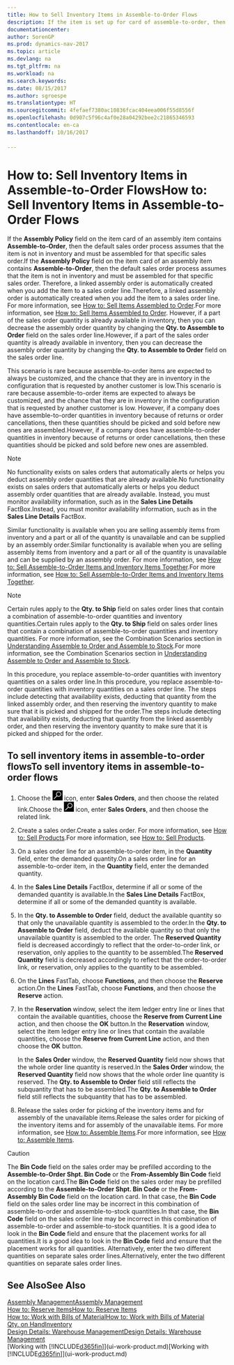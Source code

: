 ```yaml
---
title: How to Sell Inventory Items in Assemble-to-Order Flows
description: If the item is set up for card of assemble-to-order, then the default sales order process assumes that the item is not in inventory and must be assembled for that specific sales order. Therefore, a linked assembly order is automatically created when you add the item to a sales order line.
documentationcenter: 
author: SorenGP
ms.prod: dynamics-nav-2017
ms.topic: article
ms.devlang: na
ms.tgt_pltfrm: na
ms.workload: na
ms.search.keywords: 
ms.date: 08/15/2017
ms.author: sgroespe
ms.translationtype: HT
ms.sourcegitcommit: 4fefaef7380ac10836fcac404eea006f55d8556f
ms.openlocfilehash: 0d907c5f96c4af0e28a04292bee2c21865346593
ms.contentlocale: en-ca
ms.lasthandoff: 10/16/2017

---
```

# <a name="how-to-sell-inventory-items-in-assemble-to-order-flows"></a><span data-ttu-id="248a5-104">How to: Sell Inventory Items in Assemble-to-Order Flows</span><span class="sxs-lookup"><span data-stu-id="248a5-104">How to: Sell Inventory Items in Assemble-to-Order Flows</span></span>
<span data-ttu-id="248a5-105">If the **Assembly Policy** field on the item card of an assembly item contains **Assemble-to-Order**, then the default sales order process assumes that the item is not in inventory and must be assembled for that specific sales order.</span><span class="sxs-lookup"><span data-stu-id="248a5-105">If the **Assembly Policy** field on the item card of an assembly item contains **Assemble-to-Order**, then the default sales order process assumes that the item is not in inventory and must be assembled for that specific sales order.</span></span> <span data-ttu-id="248a5-106">Therefore, a linked assembly order is automatically created when you add the item to a sales order line.</span><span class="sxs-lookup"><span data-stu-id="248a5-106">Therefore, a linked assembly order is automatically created when you add the item to a sales order line.</span></span> <span data-ttu-id="248a5-107">For more information, see [How to: Sell Items Assembled to Order](assembly-how-to-sell-items-assembled-to-order.md).</span><span class="sxs-lookup"><span data-stu-id="248a5-107">For more information, see [How to: Sell Items Assembled to Order](assembly-how-to-sell-items-assembled-to-order.md).</span></span> <span data-ttu-id="248a5-108">However, if a part of the sales order quantity is already available in inventory, then you can decrease the assembly order quantity by changing the **Qty. to Assemble to Order** field on the sales order line.</span><span class="sxs-lookup"><span data-stu-id="248a5-108">However, if a part of the sales order quantity is already available in inventory, then you can decrease the assembly order quantity by changing the **Qty. to Assemble to Order** field on the sales order line.</span></span>  

<span data-ttu-id="248a5-109">This scenario is rare because assemble-to-order items are expected to always be customized, and the chance that they are in inventory in the configuration that is requested by another customer is low.</span><span class="sxs-lookup"><span data-stu-id="248a5-109">This scenario is rare because assemble-to-order items are expected to always be customized, and the chance that they are in inventory in the configuration that is requested by another customer is low.</span></span> <span data-ttu-id="248a5-110">However, if a company does have assemble-to-order quantities in inventory because of returns or order cancellations, then these quantities should be picked and sold before new ones are assembled.</span><span class="sxs-lookup"><span data-stu-id="248a5-110">However, if a company does have assemble-to-order quantities in inventory because of returns or order cancellations, then these quantities should be picked and sold before new ones are assembled.</span></span>  

> [!NOTE]  
>  <span data-ttu-id="248a5-111">No functionality exists on sales orders that automatically alerts or helps you deduct assembly order quantities that are already available.</span><span class="sxs-lookup"><span data-stu-id="248a5-111">No functionality exists on sales orders that automatically alerts or helps you deduct assembly order quantities that are already available.</span></span> <span data-ttu-id="248a5-112">Instead, you must monitor availability information, such as in the **Sales Line Details** FactBox.</span><span class="sxs-lookup"><span data-stu-id="248a5-112">Instead, you must monitor availability information, such as in the **Sales Line Details** FactBox.</span></span>  

<span data-ttu-id="248a5-113">Similar functionality is available when you are selling assembly items from inventory and a part or all of the quantity is unavailable and can be supplied by an assembly order.</span><span class="sxs-lookup"><span data-stu-id="248a5-113">Similar functionality is available when you are selling assembly items from inventory and a part or all of the quantity is unavailable and can be supplied by an assembly order.</span></span> <span data-ttu-id="248a5-114">For more information, see [How to: Sell Assemble-to-Order Items and Inventory Items Together](assembly-how-to-sell-assemble-to-order-items-and-inventory-items-together.md).</span><span class="sxs-lookup"><span data-stu-id="248a5-114">For more information, see [How to: Sell Assemble-to-Order Items and Inventory Items Together](assembly-how-to-sell-assemble-to-order-items-and-inventory-items-together.md).</span></span>  

> [!NOTE]  
>  <span data-ttu-id="248a5-115">Certain rules apply to the **Qty. to Ship** field on sales order lines that contain a combination of assemble-to-order quantities and inventory quantities.</span><span class="sxs-lookup"><span data-stu-id="248a5-115">Certain rules apply to the **Qty. to Ship** field on sales order lines that contain a combination of assemble-to-order quantities and inventory quantities.</span></span> <span data-ttu-id="248a5-116">For more information, see the Combination Scenarios section in [Understanding Assemble to Order and Assemble to Stock](assembly-assemble-to-order-or-assemble-to-stock.md).</span><span class="sxs-lookup"><span data-stu-id="248a5-116">For more information, see the Combination Scenarios section in [Understanding Assemble to Order and Assemble to Stock](assembly-assemble-to-order-or-assemble-to-stock.md).</span></span>  

<span data-ttu-id="248a5-117">In this procedure, you replace assemble-to-order quantities with inventory quantities on a sales order line.</span><span class="sxs-lookup"><span data-stu-id="248a5-117">In this procedure, you replace assemble-to-order quantities with inventory quantities on a sales order line.</span></span> <span data-ttu-id="248a5-118">The steps include detecting that availability exists, deducting that quantity from the linked assembly order, and then reserving the inventory quantity to make sure that it is picked and shipped for the order.</span><span class="sxs-lookup"><span data-stu-id="248a5-118">The steps include detecting that availability exists, deducting that quantity from the linked assembly order, and then reserving the inventory quantity to make sure that it is picked and shipped for the order.</span></span>  

## <a name="to-sell-inventory-items-in-assemble-to-order-flows"></a><span data-ttu-id="248a5-119">To sell inventory items in assemble-to-order flows</span><span class="sxs-lookup"><span data-stu-id="248a5-119">To sell inventory items in assemble-to-order flows</span></span>  
1.  <span data-ttu-id="248a5-120">Choose the ![Search for Page or Report](media/ui-search/search_small.png "Search for Page or Report icon") icon, enter **Sales Orders**, and then choose the related link.</span><span class="sxs-lookup"><span data-stu-id="248a5-120">Choose the ![Search for Page or Report](media/ui-search/search_small.png "Search for Page or Report icon") icon, enter **Sales Orders**, and then choose the related link.</span></span>  
2.  <span data-ttu-id="248a5-121">Create a sales order.</span><span class="sxs-lookup"><span data-stu-id="248a5-121">Create a sales order.</span></span> <span data-ttu-id="248a5-122">For more information, see [How to: Sell Products](sales-how-sell-products.md).</span><span class="sxs-lookup"><span data-stu-id="248a5-122">For more information, see [How to: Sell Products](sales-how-sell-products.md).</span></span>  
3.  <span data-ttu-id="248a5-123">On a sales order line for an assemble-to-order item, in the **Quantity** field, enter the demanded quantity.</span><span class="sxs-lookup"><span data-stu-id="248a5-123">On a sales order line for an assemble-to-order item, in the **Quantity** field, enter the demanded quantity.</span></span>  
4.  <span data-ttu-id="248a5-124">In the **Sales Line Details** FactBox, determine if all or some of the demanded quantity is available.</span><span class="sxs-lookup"><span data-stu-id="248a5-124">In the **Sales Line Details** FactBox, determine if all or some of the demanded quantity is available.</span></span>  
5.  <span data-ttu-id="248a5-125">In the **Qty. to Assemble to Order** field, deduct the available quantity so that only the unavailable quantity is assembled to the order.</span><span class="sxs-lookup"><span data-stu-id="248a5-125">In the **Qty. to Assemble to Order** field, deduct the available quantity so that only the unavailable quantity is assembled to the order.</span></span> <span data-ttu-id="248a5-126">The **Reserved Quantity** field is decreased accordingly to reflect that the order-to-order link, or reservation, only applies to the quantity to be assembled.</span><span class="sxs-lookup"><span data-stu-id="248a5-126">The **Reserved Quantity** field is decreased accordingly to reflect that the order-to-order link, or reservation, only applies to the quantity to be assembled.</span></span>  
6.  <span data-ttu-id="248a5-127">On the **Lines** FastTab, choose **Functions**, and then choose the **Reserve** action.</span><span class="sxs-lookup"><span data-stu-id="248a5-127">On the **Lines** FastTab, choose **Functions**, and then choose the **Reserve** action.</span></span>  
7.  <span data-ttu-id="248a5-128">In the **Reservation** window, select the item ledger entry line or lines that contain the available quantities, choose the **Reserve from Current Line** action, and then choose the **OK** button.</span><span class="sxs-lookup"><span data-stu-id="248a5-128">In the **Reservation** window, select the item ledger entry line or lines that contain the available quantities, choose the **Reserve from Current Line** action, and then choose the **OK** button.</span></span>  

    <span data-ttu-id="248a5-129">In the **Sales Order** window, the **Reserved Quantity** field now shows that the whole order line quantity is reserved.</span><span class="sxs-lookup"><span data-stu-id="248a5-129">In the **Sales Order** window, the **Reserved Quantity** field now shows that the whole order line quantity is reserved.</span></span> <span data-ttu-id="248a5-130">The **Qty. to Assemble to Order** field still reflects the subquantity that has to be assembled.</span><span class="sxs-lookup"><span data-stu-id="248a5-130">The **Qty. to Assemble to Order** field still reflects the subquantity that has to be assembled.</span></span>  

8.  <span data-ttu-id="248a5-131">Release the sales order for picking of the inventory items and for assembly of the unavailable items.</span><span class="sxs-lookup"><span data-stu-id="248a5-131">Release the sales order for picking of the inventory items and for assembly of the unavailable items.</span></span> <span data-ttu-id="248a5-132">For more information, see [How to: Assemble Items](assembly-how-to-assemble-items.md).</span><span class="sxs-lookup"><span data-stu-id="248a5-132">For more information, see [How to: Assemble Items](assembly-how-to-assemble-items.md).</span></span>  

> [!CAUTION]  
>  <span data-ttu-id="248a5-133">The **Bin Code** field on the sales order may be prefilled according to the **Assemble-to-Order Shpt. Bin Code** or the **From-Assembly Bin Code** field on the location card.</span><span class="sxs-lookup"><span data-stu-id="248a5-133">The **Bin Code** field on the sales order may be prefilled according to the **Assemble-to-Order Shpt. Bin Code** or the **From-Assembly Bin Code** field on the location card.</span></span> <span data-ttu-id="248a5-134">In that case, the **Bin Code** field on the sales order line may be incorrect in this combination of assemble-to-order and assemble-to-stock quantities.</span><span class="sxs-lookup"><span data-stu-id="248a5-134">In that case, the **Bin Code** field on the sales order line may be incorrect in this combination of assemble-to-order and assemble-to-stock quantities.</span></span> <span data-ttu-id="248a5-135">It is a good idea to look in the **Bin Code** field and ensure that the placement works for all quantities.</span><span class="sxs-lookup"><span data-stu-id="248a5-135">It is a good idea to look in the **Bin Code** field and ensure that the placement works for all quantities.</span></span> <span data-ttu-id="248a5-136">Alternatively, enter the two different quantities on separate sales order lines.</span><span class="sxs-lookup"><span data-stu-id="248a5-136">Alternatively, enter the two different quantities on separate sales order lines.</span></span>  

## <a name="see-also"></a><span data-ttu-id="248a5-137">See Also</span><span class="sxs-lookup"><span data-stu-id="248a5-137">See Also</span></span>  
[<span data-ttu-id="248a5-138">Assembly Management</span><span class="sxs-lookup"><span data-stu-id="248a5-138">Assembly Management</span></span>](assembly-assemble-items.md)  
[<span data-ttu-id="248a5-139">How to: Reserve Items</span><span class="sxs-lookup"><span data-stu-id="248a5-139">How to: Reserve Items</span></span>](inventory-how-to-reserve-items.md)  
[<span data-ttu-id="248a5-140">How to: Work with Bills of Material</span><span class="sxs-lookup"><span data-stu-id="248a5-140">How to: Work with Bills of Material</span></span>](inventory-how-work-BOMs.md)  
[<span data-ttu-id="248a5-141">Qty. on Hand</span><span class="sxs-lookup"><span data-stu-id="248a5-141">Inventory</span></span>](inventory-manage-inventory.md)  
[<span data-ttu-id="248a5-142">Design Details: Warehouse Management</span><span class="sxs-lookup"><span data-stu-id="248a5-142">Design Details: Warehouse Management</span></span>](design-details-warehouse-management.md)  
<span data-ttu-id="248a5-143">[Working with [!INCLUDE[d365fin](includes/d365fin_md.md)]](ui-work-product.md)</span><span class="sxs-lookup"><span data-stu-id="248a5-143">[Working with [!INCLUDE[d365fin](includes/d365fin_md.md)]](ui-work-product.md)</span></span>

